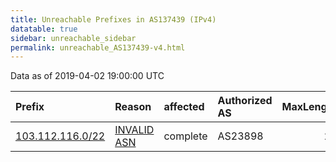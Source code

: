 ```yaml
---
title: Unreachable Prefixes in AS137439 (IPv4)
datatable: true
sidebar: unreachable_sidebar
permalink: unreachable_AS137439-v4.html
---
```


Data as of 2019-04-02 19:00:00 UTC


<div class="datatable-begin"></div>

| Prefix                                                     | Reason                                                                                                   | affected   | Authorized AS   |   MaxLength | Anchor                                       |   unreachable /24s |
|:-----------------------------------------------------------|:---------------------------------------------------------------------------------------------------------|:-----------|:----------------|------------:|:---------------------------------------------|-------------------:|
| [103.112.116.0/22](https://stat.ripe.net/103.112.116.0/22) | [INVALID ASN](https://rpki-validator.ripe.net/announcement-preview?asn=AS137439&prefix=103.112.116.0/22) | complete   | AS23898         |          22 | [APNIC](unreachable_APNIC_RPKI_Root-v4.html) |                  4 |

<div class="datatable-end"></div>